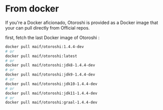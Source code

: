 # From docker

If you're a Docker aficionado, Otoroshi is provided as a Docker image that your can pull directly from Official repos.

first, fetch the last Docker image of Otoroshi :

```sh
docker pull maif/otoroshi:1.4.4-dev
# or 
docker pull maif/otoroshi:latest
# or 
docker pull maif/otoroshi:jdk8-1.4.4-dev
# or 
docker pull maif/otoroshi:jdk9-1.4.4-dev
# or 
docker pull maif/otoroshi:jdk10-1.4.4-dev
# or 
docker pull maif/otoroshi:jdk11-1.4.4-dev
# or 
docker pull maif/otoroshi:graal-1.4.4-dev
```